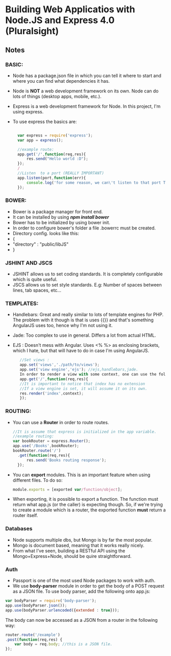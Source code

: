 # Building Web Applicatios with Node.JS and Express 4.0 (Pluralsight)
## Notes
### BASIC:
- Node has a package.json file in which you can tell it where to start and where you can find what dependencies it has.
- Node is **NOT** a web development framework on its own. Node can do lots of things (desktop apps, mobile, etc.).
- Express is a web development framework for Node. In this project, I'm using express.
- To use express the basics are:

  ```js

    var express = require('express');
    var app = express();

    //example route:
    app.get('/',function(req,res){
        res.send("Hello world :D");
    });
    /
    //Listen  to a port (REALLY IMPORTANT)
    app.listen(port,function(err){
        console.log('for some reason, we can\'t listen to that port T.T');
    });
  ```

### BOWER:
- Bower is a package manager for front end.
- It can be installed by using **_npm install bower_**
- Bower has to be initialized by using bower init.
- In order to configure bower's folder a file .bowerrc must be created.
- Directory config. looks like this:
- {
- "directory" : "public/libJS"
- }

### JSHINT AND JSCS
- JSHINT allows us to set coding standards. It is completely configurable which is quite useful.
- JSCS allows us to set style standards. E.g: Number of spaces between lines, tab spaces, etc...

### TEMPLATES:
- Handlebars: Great and really similar to lots of template engines for PHP. The problem with it though is that is uses {{}} and that's something AngularJS uses too, hence why I'm not using it.
- Jade: Too complex to use in general. Differs a lot from actual HTML.
- EJS : Doesn't mess with Angular. Uses <% %> as enclosing brackets, which I hate, but that will have to do in case I'm using AngularJS.

  ```js
     //Set views :
     app.set('views','./path/to/views');
     app.set('view engine','ejs'); //ejs,handlebars,jade.
     In order to render a view with some context, one can use the following:
     app.get('/',function(req,res){
     //It is important to notice that index has no extension
     //If a view engine is set, it will assume it on its own.
     res.render('index',context);
     });
  ```

### ROUTING:
- You can use a **Router** in order to route routes.

  ```js
  //It is assume that express is initialized in the app variable.
  //example routing:
  var bookRouter = express.Router();
  app.use('/Books',bookRouter);
  bookRouter.route('/')
    .get(function(req,res){
        res.send('Books routing response');
    });
  ```

- You can **export** modules. This is an important feature when using different files. To do so:

  ```js
  module.exports = [exported var/function/object];
  ```

- When exporting, it is possible to export a function. The function must return what app.js (or the caller) is expecting though. So, if we're trying to create a module which is a router, the exported function **must** return a router itself.

### Databases
- Node supports multiple dbs, but Mongo is by far the most popular.
- Mongo is document based, meaning that it works really nicely.
- From what I've seen, building a RESTful API using the Mongo+Express+Node, should be quire straightforward.

### Auth
- Passport is one of the most used Node packages to work with auth.
- We use **body-parser** module in order to get the body of a POST request as a JSON file. To use body parser, add the following onto app.js:

```js
var bodyParser = require('body-parser');
app.use(bodyParser.json());
app.use(bodyParser.urlencoded({extended : true}));
```

The body can now be accessed as a JSON from a router in the following way:

```js
router.route('/example')
.post(function(req,res) {
    var body = req.body; //this is a JSON file.
});
```
